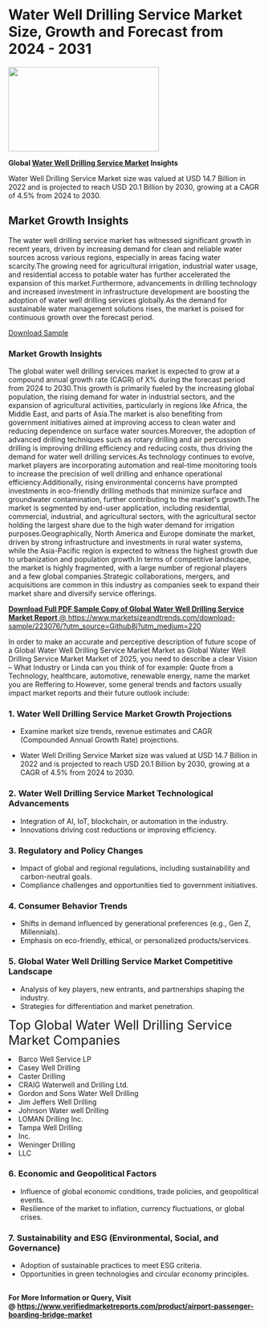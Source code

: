 <H1>Water Well Drilling Service Market Size, Growth and Forecast from 2024 - 2031</H1><img class="aligncenter size-medium wp-image-584254" src="https://thirdeyenews.in/wp-content/uploads/2024/09/Global-Market-Research-300x168.jpeg" alt="" width="300" height="168" /><p><strong>Global&nbsp;<a href="https://www.marketsizeandtrends.com/download-sample/223076/?utm_source=Github8j?utm_medium=220">Water Well Drilling Service Market</a> Insights</strong></p><p>Water Well Drilling Service Market size was valued at USD 14.7 Billion in 2022 and is projected to reach USD 20.1 Billion by 2030, growing at a CAGR of 4.5% from 2024 to 2030.</p><p><h2>Market Growth Insights</h2> <p>The water well drilling service market has witnessed significant growth in recent years, driven by increasing demand for clean and reliable water sources across various regions, especially in areas facing water scarcity.The growing need for agricultural irrigation, industrial water usage, and residential access to potable water has further accelerated the expansion of this market.Furthermore, advancements in drilling technology and increased investment in infrastructure development are boosting the adoption of water well drilling services globally.As the demand for sustainable water management solutions rises, the market is poised for continuous growth over the forecast period.</p> <p><a href="download_sample_link">Download Sample</a></p> <h3>Market Growth Insights</h3> <p>The global water well drilling services market is expected to grow at a compound annual growth rate (CAGR) of X% during the forecast period from 2024 to 2030.This growth is primarily fueled by the increasing global population, the rising demand for water in industrial sectors, and the expansion of agricultural activities, particularly in regions like Africa, the Middle East, and parts of Asia.The market is also benefiting from government initiatives aimed at improving access to clean water and reducing dependence on surface water sources.Moreover, the adoption of advanced drilling techniques such as rotary drilling and air percussion drilling is improving drilling efficiency and reducing costs, thus driving the demand for water well drilling services.As technology continues to evolve, market players are incorporating automation and real-time monitoring tools to increase the precision of well drilling and enhance operational efficiency.Additionally, rising environmental concerns have prompted investments in eco-friendly drilling methods that minimize surface and groundwater contamination, further contributing to the market's growth.The market is segmented by end-user application, including residential, commercial, industrial, and agricultural sectors, with the agricultural sector holding the largest share due to the high water demand for irrigation purposes.Geographically, North America and Europe dominate the market, driven by strong infrastructure and investments in rural water systems, while the Asia-Pacific region is expected to witness the highest growth due to urbanization and population growth.In terms of competitive landscape, the market is highly fragmented, with a large number of regional players and a few global companies.Strategic collaborations, mergers, and acquisitions are common in this industry as companies seek to expand their market share and diversify service offerings.<p><a href="get_more_link"></p><p><span class=""><strong>Download Full PDF Sample Copy of Global Water Well Drilling Service Market Report</strong> @ <a href="https://www.marketsizeandtrends.com/download-sample/223076/?utm_source=Github8j?utm_medium=220" target="_blank">https://www.marketsizeandtrends.com/download-sample/223076/?utm_source=Github8j?utm_medium=220</a></span></p><p>In order to make an accurate and perceptive description of future scope of a Global&nbsp;Water Well Drilling Service Market Market as Global&nbsp;Water Well Drilling Service Market Market of 2025, you need to describe a clear Vision &ndash; What Industry or Linda can you think of for example: Quote from a Technology, healthcare, automotive, renewable energy, name the market you are Reffering to.However, some general trends and factors usually impact market reports and their future outlook include:</p><h3>1.&nbsp;<strong>Water Well Drilling Service Market Growth Projections</strong></h3><ul><li>Examine market size trends, revenue estimates and CAGR (Compounded Annual Growth Rate) projections.</li><li><p>Water Well Drilling Service Market size was valued at USD 14.7 Billion in 2022 and is projected to reach USD 20.1 Billion by 2030, growing at a CAGR of 4.5% from 2024 to 2030.</p></li></ul><h3>2.&nbsp;<strong>Water Well Drilling Service Market Technological Advancements</strong></h3><ul><li>Integration of AI, IoT, blockchain, or automation in the industry.</li><li>Innovations driving cost reductions or improving efficiency.</li></ul><h3>3.&nbsp;<strong>Regulatory and Policy Changes</strong></h3><ul><li>Impact of global and regional regulations, including sustainability and carbon-neutral goals.</li><li>Compliance challenges and opportunities tied to government initiatives.</li></ul><h3>4.&nbsp;<strong>Consumer Behavior Trends</strong></h3><ul><li>Shifts in demand influenced by generational preferences (e.g., Gen Z, Millennials).</li><li>Emphasis on eco-friendly, ethical, or personalized products/services.</li></ul><h3>5.&nbsp;<strong>Global Water Well Drilling Service Market Competitive Landscape</strong></h3><ul><li>Analysis of key players, new entrants, and partnerships shaping the industry.</li><li>Strategies for differentiation and market penetration.</li></ul><p data-pm-slice="1 1 []"><span style="color: inherit; font-family: inherit; font-size: 25px;">Top Global Water Well Drilling Service Market Companies</span></p><div class="" data-test-id=""><p><li>Barco Well Service LP</li><li> Casey Well Drilling</li><li> Caster Drilling</li><li> CRAIG Waterwell and Drilling Ltd.</li><li> Gordon and Sons Water Well Drilling</li><li> Jim Jeffers Well Drilling</li><li> Johnson Water well Drilling</li><li> LOMAN Drilling Inc.</li><li> Tampa Well Drilling</li><li> Inc.</li><li> Weninger Drilling</li><li> LLC</li></p></div><h3>6.&nbsp;<strong>Economic and Geopolitical Factors</strong></h3><ul><li>Influence of global economic conditions, trade policies, and geopolitical events.</li><li>Resilience of the market to inflation, currency fluctuations, or global crises.</li></ul><h3>7.&nbsp;<strong>Sustainability and ESG (Environmental, Social, and Governance)</strong></h3><ul><li>Adoption of sustainable practices to meet ESG criteria.</li><li>Opportunities in green technologies and circular economy principles.</li></ul><h2><strong style="font-size: 14px;">For More Information or Query, Visit @&nbsp;</strong><a style="background-color: #ffffff; font-size: 14px;" href="https://www.marketsizeandtrends.com/report/water-well-drilling-service-market/" target="_blank">https://www.verifiedmarketreports.com/product/airport-passenger-boarding-bridge-market</a></h2>